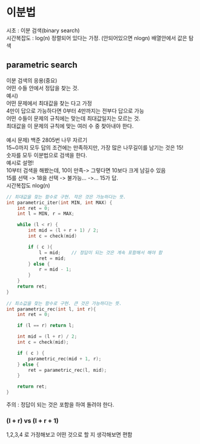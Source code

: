 # 이분법
시초 : 이분 검색(binary search)<br>
시간복잡도 : log(n) 정렬되어 있다는 가정. (안되어있으면 nlogn)
배열안에서 값은 탐색<br>

## parametric search
이분 검색의 응용(중요)<br>
어떤 수들 안에서 정답을 찾는 것.<br>
예시)<br>
어떤 문제에서 최대값을 찾는 다고 가정<br>
4만이 답으로 가능하다면 0부터 4만까지는 전부다 답으로 가능<br>
어떤 수들이 문제의 규칙에는 맞는데 최대값일지는 모르는 것. <br>
최대값을 이 문제의 규칙에 맞는 여러 수 중 찾아내야 한다.<br>
<br>
예시 문제) 백준 2805번 나무 자르기<br>
15~0까지 모두 답의 조건에는 만족하지만, 가장 많은 나무길이를 남기는 것은 15!<br>
숫자를 모두 이분법으로 검색을 한다.<br>
예시로 설명!<br>
10부터 검색을 해봤는데, 10이 만족-> 그렇다면 10보다 크게 남길수 있음<br>
15를 선택 -> 18을 선택 -> 불가능… ->... 15가 답.<br>
시간복잡도 nlog(n)<br>

```c++
// 최대값을 찾는 함수로 구현. 작은 것은 가능하다는 뜻.
int parametric_iter(int MIN, int MAX) {
	int ret = 0;
	int l = MIN, r = MAX;

	while (l < r) {
		int mid = (l + r + 1) / 2;
		int c = check(mid)

		if ( c ){
			l = mid;	// 정답이 되는 것은 계속 포함해서 해야 함
			ret = mid;
		} else {
			r = mid - 1;
		}
	}
	return ret;
}
	
// 최소값을 찾는 함수로 구현. 큰 것은 가능하다는 뜻.
int parametric_rec(int l, int r){
	int ret = 0;

	if (l == r)	return l;

	int mid = (l + r) / 2;
	int c = check(mid);

	if ( c ) {
		parametric_rec(mid + 1, r);
	} else {
		ret = parametric_rec(l, mid);
	}

	return ret;
}
```
주의 : 정답이 되는 것은 포함을 하여 돌려야 한다.<br>

### (l + r) vs (l + r + 1)
1,2,3,4 로 가정해보고 어떤 것으로 할 지 생각해보면 편함<br>